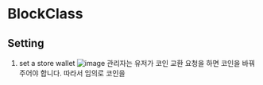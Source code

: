 # BlockClass

## Setting
1. set a store wallet
![image](https://user-images.githubusercontent.com/61136630/192692201-be79c714-83b8-419c-9dbc-8b5f629aa402.png)
관리자는 유저가 코인 교환 요청을 하면 코인을 바꿔주어야 합니다. 따라서 임의로 코인을

